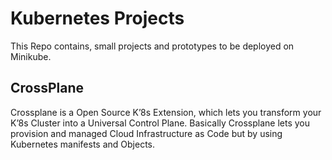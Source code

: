 # Kubernetes Projects

This Repo contains, small projects and prototypes to be deployed on Minikube.

## CrossPlane 
Crossplane is a Open Source K’8s Extension, which lets you transform your K’8s Cluster into a Universal Control Plane. Basically Crossplane lets you provision and managed Cloud Infrastructure as Code but by using Kubernetes manifests and Objects.
